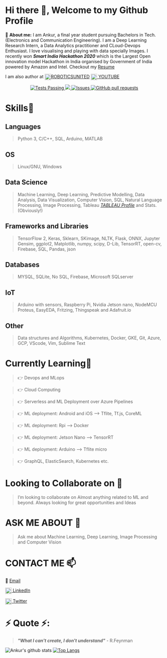 # Hi there 👋, Welcome to my Github Profile
🔭 __About me:__  I am Ankur, a final year student pursuing Bachelors in Tech. (Electronics and Communication Engineering). I am a Deep Learning Research Intern, a Data Analytics practitioner and CLoud-Devops Enthusiast. I love visualising and playing with data specially Images. I recently won __*Smart India Hackathon 2020*__ which is the Largest Open innovation model Hackathon in India organised by Government of India powered by Amazon and Intel. Checkout my [Resume](https://www.dropbox.com/s/7w3815l96rx23ev/Ankur_Resume.pdf?dl=0)

I am also author at  <a href="https://www.instagram.com/roboticsunited/?hl=en" target="blank"><img align="center" src="https://cdn.jsdelivr.net/npm/simple-icons@3.0.1/icons/instagram.svg" alt="RoboticsUnited" height="20" width="20" />[ROBOTICSUNITED](https://www.instagram.com/roboticsunited/?hl=en) 
<a href="https://www.youtube.com/in/ANKURaxz/" target="blank"><img align="center" src="https://cdn.jsdelivr.net/npm/simple-icons@3.0.1/icons/linkedin.svg" alt="ANKURaxz" height="20" width="20" /> [YOUTUBE](https://www.youtube.com/in/ANKURaxz)

<p align="center">
    <a href="https://github.com/ankuraxz/github-readme-stats/actions">
      <img alt="Tests Passing" src="https://github.com/aankuraxz/github-readme-stats/workflows/Test/badge.svg" />
    </a>
    <a href="https://codecov.io/gh/ankuraxz/github-readme-stats">
      <img src="https://codecov.io/gh/ankuraxz/github-readme-stats/branch/master/graph/badge.svg" />
    </a>
    <a href="https://github.com/ankuraxz/github-readme-stats/issues">
      <img alt="Issues" src="https://img.shields.io/github/issues/ankuraxz/github-readme-stats?color=0088ff" />
    </a>
    <a href="https://github.com/anuraghazra/github-readme-stats/pulls">
      <img alt="GitHub pull requests" src="https://img.shields.io/github/issues-pr/ankuraxz/github-readme-stats?color=0088ff" />
    </a>
    <br />

# Skills🥇
## Languages
> Python 3, C/C++, SQL, Arduino, MATLAB
## OS
> Linux/GNU, Windows
## Data Science
> Machine Learning, Deep Learning, Predictive Modelling, Data Analysis, Data Visualization, Computer Vision, SQL, Natural Language Processing, Image Processing, Tableau *[TABLEAU Profile](https://public.tableau.com/profile/ankur3446#!)* and Stats.(Obviously!)
## Frameworks and Libraries
>TensorFlow 2, Keras, Sklearn, SKimage, NLTK, Flask, ONNX, Jupyter
>Gensim, ggplot2, Matplotlib, numpy, scipy, D-Lib, TensorRT, open-cv, Firebase, SQL, Pandas, json
## Databases
> MYSQL, SQLite, No SQL, Firebase, Microsoft SQLserver
## IoT
>Arduino with sensors, Raspberry Pi, Nvidia Jetson nano, NodeMCU
>Proteus, EasyEDA, Fritzing, Thingspeak and Adafruit.io
## Other
>Data structures and Algorithms, Kubernetes, Docker, GKE, Git, Azure, GCP, VScode, Vim, Sublime Text

# Currently Learning🎯
>👉 Devops and MLops

>👉 Cloud Computing

>👉 Serverless and ML Deployment over Azure Pipelines

>👉 ML deployment: Android and iOS --> Tflite, Tf.js, CoreML

>👉 ML deployment: Rpi --> Docker

>👉 ML deployment: Jetson Nano --> TensorRT

>👉 ML deployment: Arduino --> Tflite micro

>👉 GraphQL, ElasticSearch, Kubernetes etc.

# Looking to Collaborate on 👯
> I’m looking to collaborate on Almost anything related to ML and beyond. Always looking for great opportunities and Ideas  

# ASK ME ABOUT 💬
> Ask me about Machine Learning, Deep Learning, Image Processing and Computer Vision

# CONTACT ME 📫
📩 [Email](mailto:ankurvermaaxz@gmail.com)

<a href="https://www.linkedin.com/in/ankuraxz/" target="blank"><img align="center" src="https://cdn.jsdelivr.net/npm/simple-icons@3.0.1/icons/linkedin.svg" alt="Ankuraxz" height="20" width="20" /> [LinkedIn](https://www.linkedin.com/in/ankuraxz/)

<a href="https://twitter.com/DEV__Ankur" target="blank"><img align="center" src="https://cdn.jsdelivr.net/npm/simple-icons@3.0.1/icons/twitter.svg" alt="DEV__Ankur" height="20" width="20" />  [Twitter](https://twitter.com/DEV__Ankur)

# ⚡ Quote ⚡: 
> __*"What I can't create, I don't understand"*__ - R.Feynman  

![Ankur's github stats](https://github-readme-stats.vercel.app/api?username=ankuraxz&show_icons=true&theme=gotham&hide=issues)
[![Top Langs](https://github-readme-stats.vercel.app/api/top-langs/?username=ankuraxz&layout=compact)](https://github.com/ankuraxz/github-readme-stats)
